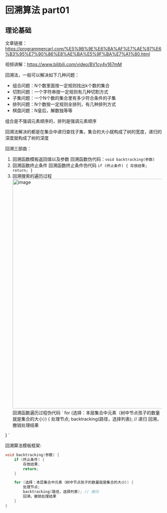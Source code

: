 # 回溯算法 part01

## 理论基础 


文章链接：https://programmercarl.com/%E5%9B%9E%E6%BA%AF%E7%AE%97%E6%B3%95%E7%90%86%E8%AE%BA%E5%9F%BA%E7%A1%80.html  

视频讲解：https://www.bilibili.com/video/BV1cy4y167mM  

回溯法，一般可以解决如下几种问题：
- 组合问题：N个数里面按一定规则找出k个数的集合
- 切割问题：一个字符串按一定规则有几种切割方式
- 子集问题：一个N个数的集合里有多少符合条件的子集
- 排列问题：N个数按一定规则全排列，有几种排列方式
- 棋盘问题：N皇后，解数独等等

组合是不强调元素顺序的，排列是强调元素顺序

回溯法解决的都是在集合中递归查找子集，集合的大小就构成了树的宽度，递归的深度就构成了树的深度

回溯三部曲：
1. 回溯函数模板返回值以及参数 回溯函数伪代码：`void backtracking(参数)`
2. 回溯函数终止条件 回溯函数终止条件伪代码 `if (终止条件) {
    存放结果;
    return;
}`
3. 回溯搜索的遍历过程 <img width="1558" height="736" alt="image" src="https://github.com/user-attachments/assets/044a58d0-72e2-4f14-9b2d-b1ff77cf4477" /> 回溯函数遍历过程伪代码 ` for (选择：本层集合中元素（树中节点孩子的数量就是集合的大小）) {
    处理节点;
    backtracking(路径，选择列表); // 递归
    回溯，撤销处理结果

} `

回溯算法模板框架:
```cpp
void backtracking(参数) {
    if (终止条件) {
        存放结果;
        return;
    }

    for (选择：本层集合中元素（树中节点孩子的数量就是集合的大小）) {
        处理节点;
        backtracking(路径，选择列表); // 递归
        回溯，撤销处理结果
    }
}
```
